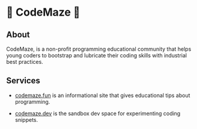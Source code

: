 # 👋 CodeMaze 👋

## About

CodeMaze, is a non-profit programming educational community that helps young coders to bootstrap and lubricate their coding skills with industrial best practices.


## Services

- [codemaze.fun](https://codemaze.fun) is an informational site that gives educational tips about programming.

- [codemaze.dev](https://codemaze.dev) is the sandbox dev space for experimenting coding snippets.


<!--
**Here are some ideas to get you started:**

🙋‍♀️ A short introduction - what is your organization all about?
🌈 Contribution guidelines - how can the community get involved?
👩‍💻 Useful resources - where can the community find your docs? Is there anything else the community should know?
🍿 Fun facts - what does your team eat for breakfast?
🧙 Remember, you can do mighty things with the power of [Markdown](https://docs.github.com/github/writing-on-github/getting-started-with-writing-and-formatting-on-github/basic-writing-and-formatting-syntax)
-->
